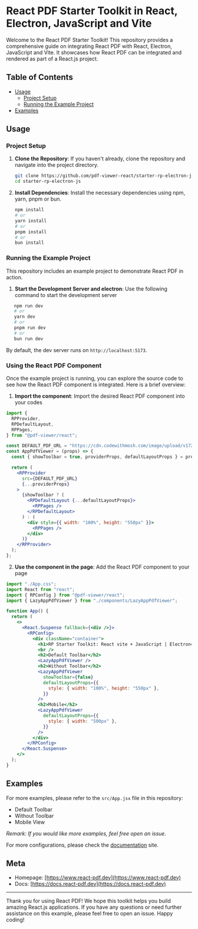 # React PDF Starter Toolkit in React, Electron, JavaScript and Vite

Welcome to the React PDF Starter Toolkit! This repository provides a comprehensive guide on integrating React PDF with React, Electron, JavaScript and Vite. It showcases how React PDF can be integrated and rendered as part of a React.js project.

## Table of Contents

- [Usage](#usage)
  - [Project Setup](#project-setup)
  - [Running the Example Project](#running-the-example-project)
- [Examples](#examples)

## Usage

### Project Setup

1. **Clone the Repository**: If you haven't already, clone the repository and navigate into the project directory.

   ```bash
   git clone https://github.com/pdf-viewer-react/starter-rp-electron-js.git
   cd starter-rp-electron-js
   ```

2. **Install Dependencies**: Install the necessary dependencies using npm, yarn, pnpm or bun.

   ```bash
   npm install
   # or
   yarn install
   # or
   pnpm install
   # or
   bun install
   ```

### Running the Example Project

This repository includes an example project to demonstrate React PDF in action.

1. **Start the Development Server and electron**: Use the following command to start the development server

```bash
   npm run dev
   # or
   yarn dev
   # or
   pnpm run dev
   # or
   bun run dev
   ```
By default, the dev server runs on `http://localhost:5173`.

### Using the React PDF Component

Once the example project is running, you can explore the source code to see how the React PDF component is integrated. Here is a brief overview:

1.  **Import the component**: Import the desired React PDF component into your codes

```jsx
import {
  RPProvider,
  RPDefaultLayout,
  RPPages,
} from "@pdf-viewer/react";

const DEFAULT_PDF_URL = "https://cdn.codewithmosh.com/image/upload/v1721763853/guides/web-roadmap.pdf"
const AppPdfViewer = (props) => {
  const { showToolbar = true, providerProps, defaultLayoutProps } = props;

  return (
    <RPProvider
      src={DEFAULT_PDF_URL}
      {...providerProps}
    >
      {showToolbar ? (
        <RPDefaultLayout {...defaultLayoutProps}>
          <RPPages />
        </RPDefaultLayout>
      ) : (
        <div style={{ width: "100%", height: "550px" }}>
          <RPPages />
        </div>
      )}
    </RPProvider>
  );
};
```

2. **Use the component in the page**: Add the React PDF component to your page

```jsx
import "./App.css";
import React from "react";
import { RPConfig } from "@pdf-viewer/react";
import { LazyAppPdfViewer } from "./components/LazyAppPdfViewer";

function App() {
  return (
    <>
      <React.Suspense fallback={<div />}>
        <RPConfig>
          <div className="container">
            <h1>RP Starter Toolkit: React vite + JavaScript | Electron</h1>
            <br />
            <h2>Default Toolbar</h2>
            <LazyAppPdfViewer />
            <h2>Without Toolbar</h2>
            <LazyAppPdfViewer
              showToolbar={false}
              defaultLayoutProps={{
                style: { width: "100%", height: "550px" },
              }}
            />
            <h2>Mobile</h2>
            <LazyAppPdfViewer
              defaultLayoutProps={{
                style: { width: "500px" },
              }}
            />
          </div>
        </RPConfig>
      </React.Suspense>
    </>
  );
}
```

## Examples

For more examples, please refer to the `src/App.jsx` file in this repository:

- Default Toolbar
- Without Toolbar
- Mobile View

_Remark: If you would like more examples, feel free open an issue._

For more configurations, please check the [documentation](https://docs.react-pdf.dev) site.

## Meta

- Homepage: [https://www.react-pdf.dev](https://www.react-pdf.dev)
- Docs: [https://docs.react-pdf.dev](https://docs.react-pdf.dev)

---

Thank you for using React PDF! We hope this toolkit helps you build amazing React.js applications. If you have any questions or need further assistance on this example, please feel free to open an issue. Happy coding!

